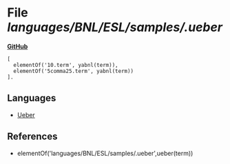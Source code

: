 # File _languages/BNL/ESL/samples/.ueber_
**[GitHub](https://github.com/softlang/yas/blob/master/languages/BNL/ESL/samples/.ueber)**
```
[
  elementOf('10.term', yabnl(term)),
  elementOf('5comma25.term', yabnl(term))
].
```

## Languages
* [Ueber](../languages/Ueber.md)

## References
* elementOf('languages/BNL/ESL/samples/.ueber',ueber(term))
